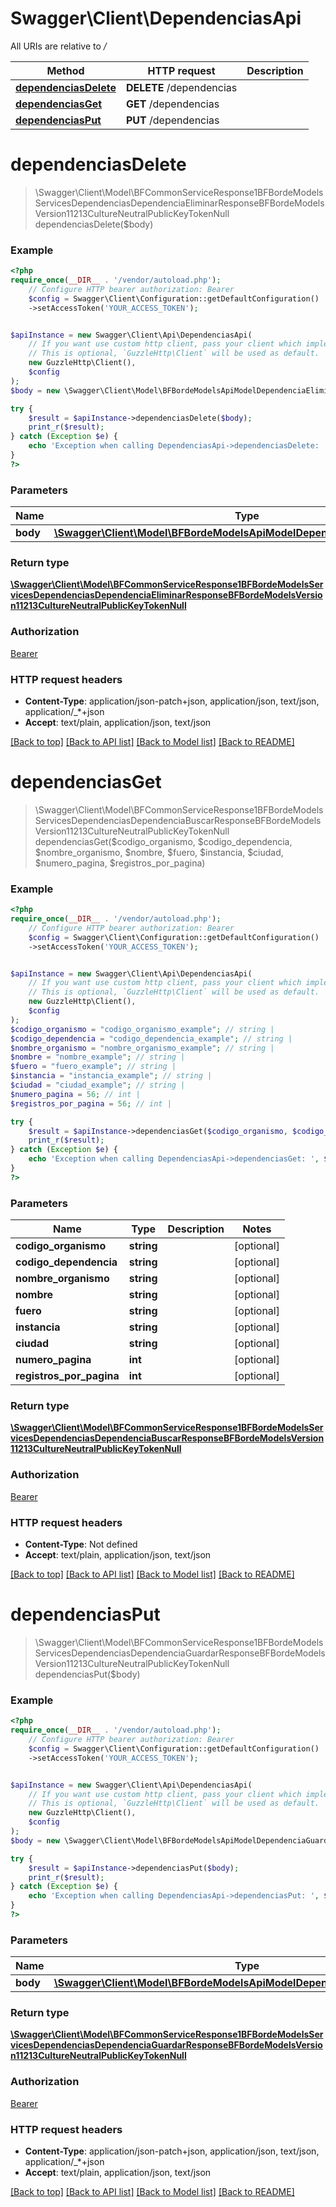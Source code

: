 # Swagger\Client\DependenciasApi

All URIs are relative to */*

Method | HTTP request | Description
------------- | ------------- | -------------
[**dependenciasDelete**](DependenciasApi.md#dependenciasdelete) | **DELETE** /dependencias | 
[**dependenciasGet**](DependenciasApi.md#dependenciasget) | **GET** /dependencias | 
[**dependenciasPut**](DependenciasApi.md#dependenciasput) | **PUT** /dependencias | 

# **dependenciasDelete**
> \Swagger\Client\Model\BFCommonServiceResponse1BFBordeModelsServicesDependenciasDependenciaEliminarResponseBFBordeModelsVersion11213CultureNeutralPublicKeyTokenNull dependenciasDelete($body)



### Example
```php
<?php
require_once(__DIR__ . '/vendor/autoload.php');
    // Configure HTTP bearer authorization: Bearer
    $config = Swagger\Client\Configuration::getDefaultConfiguration()
    ->setAccessToken('YOUR_ACCESS_TOKEN');


$apiInstance = new Swagger\Client\Api\DependenciasApi(
    // If you want use custom http client, pass your client which implements `GuzzleHttp\ClientInterface`.
    // This is optional, `GuzzleHttp\Client` will be used as default.
    new GuzzleHttp\Client(),
    $config
);
$body = new \Swagger\Client\Model\BFBordeModelsApiModelDependenciaEliminarRequest(); // \Swagger\Client\Model\BFBordeModelsApiModelDependenciaEliminarRequest | 

try {
    $result = $apiInstance->dependenciasDelete($body);
    print_r($result);
} catch (Exception $e) {
    echo 'Exception when calling DependenciasApi->dependenciasDelete: ', $e->getMessage(), PHP_EOL;
}
?>
```

### Parameters

Name | Type | Description  | Notes
------------- | ------------- | ------------- | -------------
 **body** | [**\Swagger\Client\Model\BFBordeModelsApiModelDependenciaEliminarRequest**](../Model/BFBordeModelsApiModelDependenciaEliminarRequest.md)|  | [optional]

### Return type

[**\Swagger\Client\Model\BFCommonServiceResponse1BFBordeModelsServicesDependenciasDependenciaEliminarResponseBFBordeModelsVersion11213CultureNeutralPublicKeyTokenNull**](../Model/BFCommonServiceResponse1BFBordeModelsServicesDependenciasDependenciaEliminarResponseBFBordeModelsVersion11213CultureNeutralPublicKeyTokenNull.md)

### Authorization

[Bearer](../../README.md#Bearer)

### HTTP request headers

 - **Content-Type**: application/json-patch+json, application/json, text/json, application/_*+json
 - **Accept**: text/plain, application/json, text/json

[[Back to top]](#) [[Back to API list]](../../README.md#documentation-for-api-endpoints) [[Back to Model list]](../../README.md#documentation-for-models) [[Back to README]](../../README.md)

# **dependenciasGet**
> \Swagger\Client\Model\BFCommonServiceResponse1BFBordeModelsServicesDependenciasDependenciaBuscarResponseBFBordeModelsVersion11213CultureNeutralPublicKeyTokenNull dependenciasGet($codigo_organismo, $codigo_dependencia, $nombre_organismo, $nombre, $fuero, $instancia, $ciudad, $numero_pagina, $registros_por_pagina)



### Example
```php
<?php
require_once(__DIR__ . '/vendor/autoload.php');
    // Configure HTTP bearer authorization: Bearer
    $config = Swagger\Client\Configuration::getDefaultConfiguration()
    ->setAccessToken('YOUR_ACCESS_TOKEN');


$apiInstance = new Swagger\Client\Api\DependenciasApi(
    // If you want use custom http client, pass your client which implements `GuzzleHttp\ClientInterface`.
    // This is optional, `GuzzleHttp\Client` will be used as default.
    new GuzzleHttp\Client(),
    $config
);
$codigo_organismo = "codigo_organismo_example"; // string | 
$codigo_dependencia = "codigo_dependencia_example"; // string | 
$nombre_organismo = "nombre_organismo_example"; // string | 
$nombre = "nombre_example"; // string | 
$fuero = "fuero_example"; // string | 
$instancia = "instancia_example"; // string | 
$ciudad = "ciudad_example"; // string | 
$numero_pagina = 56; // int | 
$registros_por_pagina = 56; // int | 

try {
    $result = $apiInstance->dependenciasGet($codigo_organismo, $codigo_dependencia, $nombre_organismo, $nombre, $fuero, $instancia, $ciudad, $numero_pagina, $registros_por_pagina);
    print_r($result);
} catch (Exception $e) {
    echo 'Exception when calling DependenciasApi->dependenciasGet: ', $e->getMessage(), PHP_EOL;
}
?>
```

### Parameters

Name | Type | Description  | Notes
------------- | ------------- | ------------- | -------------
 **codigo_organismo** | **string**|  | [optional]
 **codigo_dependencia** | **string**|  | [optional]
 **nombre_organismo** | **string**|  | [optional]
 **nombre** | **string**|  | [optional]
 **fuero** | **string**|  | [optional]
 **instancia** | **string**|  | [optional]
 **ciudad** | **string**|  | [optional]
 **numero_pagina** | **int**|  | [optional]
 **registros_por_pagina** | **int**|  | [optional]

### Return type

[**\Swagger\Client\Model\BFCommonServiceResponse1BFBordeModelsServicesDependenciasDependenciaBuscarResponseBFBordeModelsVersion11213CultureNeutralPublicKeyTokenNull**](../Model/BFCommonServiceResponse1BFBordeModelsServicesDependenciasDependenciaBuscarResponseBFBordeModelsVersion11213CultureNeutralPublicKeyTokenNull.md)

### Authorization

[Bearer](../../README.md#Bearer)

### HTTP request headers

 - **Content-Type**: Not defined
 - **Accept**: text/plain, application/json, text/json

[[Back to top]](#) [[Back to API list]](../../README.md#documentation-for-api-endpoints) [[Back to Model list]](../../README.md#documentation-for-models) [[Back to README]](../../README.md)

# **dependenciasPut**
> \Swagger\Client\Model\BFCommonServiceResponse1BFBordeModelsServicesDependenciasDependenciaGuardarResponseBFBordeModelsVersion11213CultureNeutralPublicKeyTokenNull dependenciasPut($body)



### Example
```php
<?php
require_once(__DIR__ . '/vendor/autoload.php');
    // Configure HTTP bearer authorization: Bearer
    $config = Swagger\Client\Configuration::getDefaultConfiguration()
    ->setAccessToken('YOUR_ACCESS_TOKEN');


$apiInstance = new Swagger\Client\Api\DependenciasApi(
    // If you want use custom http client, pass your client which implements `GuzzleHttp\ClientInterface`.
    // This is optional, `GuzzleHttp\Client` will be used as default.
    new GuzzleHttp\Client(),
    $config
);
$body = new \Swagger\Client\Model\BFBordeModelsApiModelDependenciaGuardarRequest(); // \Swagger\Client\Model\BFBordeModelsApiModelDependenciaGuardarRequest | 

try {
    $result = $apiInstance->dependenciasPut($body);
    print_r($result);
} catch (Exception $e) {
    echo 'Exception when calling DependenciasApi->dependenciasPut: ', $e->getMessage(), PHP_EOL;
}
?>
```

### Parameters

Name | Type | Description  | Notes
------------- | ------------- | ------------- | -------------
 **body** | [**\Swagger\Client\Model\BFBordeModelsApiModelDependenciaGuardarRequest**](../Model/BFBordeModelsApiModelDependenciaGuardarRequest.md)|  | [optional]

### Return type

[**\Swagger\Client\Model\BFCommonServiceResponse1BFBordeModelsServicesDependenciasDependenciaGuardarResponseBFBordeModelsVersion11213CultureNeutralPublicKeyTokenNull**](../Model/BFCommonServiceResponse1BFBordeModelsServicesDependenciasDependenciaGuardarResponseBFBordeModelsVersion11213CultureNeutralPublicKeyTokenNull.md)

### Authorization

[Bearer](../../README.md#Bearer)

### HTTP request headers

 - **Content-Type**: application/json-patch+json, application/json, text/json, application/_*+json
 - **Accept**: text/plain, application/json, text/json

[[Back to top]](#) [[Back to API list]](../../README.md#documentation-for-api-endpoints) [[Back to Model list]](../../README.md#documentation-for-models) [[Back to README]](../../README.md)

